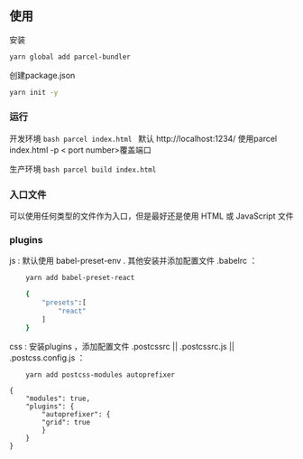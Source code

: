 ## 使用
安装

``` bash
yarn global add parcel-bundler
```

创建package.json

``` bash
yarn init -y
```

### 运行
开发环境
    ```bash
    parcel index.html
    ```
默认 http://localhost:1234/   使用parcel index.html -p < port number>覆盖端口

生产环境
    ```bash
    parcel build index.html
    ```

### 入口文件

可以使用任何类型的文件作为入口，但是最好还是使用 HTML 或 JavaScript 文件

### plugins 
js : 默认使用 babel-preset-env . 其他安装并添加配置文件 .babelrc ：

```bash
    yarn add babel-preset-react
```

```bash 
    {
        "presets":[
            "react"
        ]
    }
```

css : 安装plugins ，添加配置文件 .postcssrc || .postcssrc.js || .postcss.config.js ：

```
    yarn add postcss-modules autoprefixer
```
```
{
    "modules": true,
    "plugins": {
        "autoprefixer": {
        "grid": true
        }
    }
}
```


